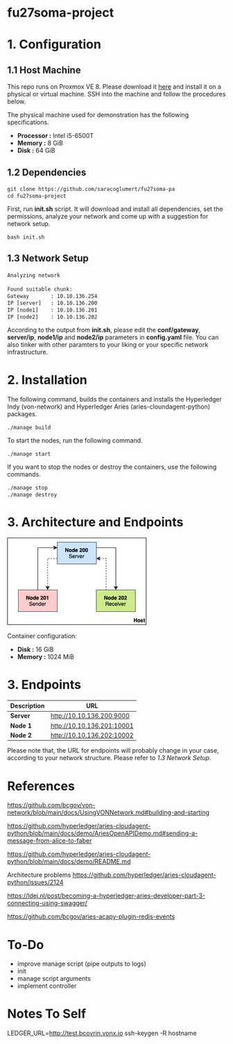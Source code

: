 # fu27soma-project

# 1. Configuration
## 1.1 Host Machine
This repo runs on Proxmox VE 8. Please download it [here](https://www.proxmox.com/en/proxmox-virtual-environment/overview) and install it on a physical or virtual machine. SSH into the machine and follow the procedures below.

The physical machine used for demonstration has the following specifications.
- **Processor :** Intel i5-6500T
- **Memory :** 8 GiB
- **Disk :** 64 GiB
## 1.2 Dependencies
```
git clone https://github.com/saracoglumert/fu27soma-pa
cd fu27soma-project
```

First, run **init.sh** script. It will download and install all dependencies, set the permissions, analyze your network and come up with a suggestion for network setup.
```
bash init.sh
```

## 1.3 Network Setup
```
Analyzing network

Found suitable chunk:
Gateway       : 10.10.136.254
IP [server]   : 10.10.136.200
IP [node1]    : 10.10.136.201
IP [node2]    : 10.10.136.202
```

According to the output from **init.sh**, please edit the **conf/gateway**, **server/ip**, **node1/ip** and **node2/ip** parameters in **config.yaml** file. You can also tinker with other paramters to your liking or your specific network infrastructure.

# 2. Installation
The following command, builds the containers and installs the Hyperledger Indy (von-network) and Hyperledger Aries (aries-cloundagent-python) packages.
```
./manage build
```
To start the nodes, run the following command.
```
./manage start
```
If you want to stop the nodes or destroy the containers, use the following commands.
```
./manage stop
./manage destroy
```
# 3. Architecture and Endpoints
![alt text](https://github.com/saracoglumert/fu27soma-pa/blob/main/thesis/img/arch.png)

Container configuration:
- **Disk :** 16 GiB
- **Memory :** 1024 MiB

# 3. Endpoints
| **Description**           | **URL**                         |
|---------------------------|---------------------------------|
| **Server**                | http://10.10.136.200:9000       |
| **Node 1**                | http://10.10.136.201:10001      |
| **Node 2**                | http://10.10.136.202:10002      |

Please note that, the URL for endpoints will probably change in your case, according to your network structure. Please refer to *1.3 Network Setup*.

# References

https://github.com/bcgov/von-network/blob/main/docs/UsingVONNetwork.md#building-and-starting

https://github.com/hyperledger/aries-cloudagent-python/blob/main/docs/demo/AriesOpenAPIDemo.md#sending-a-message-from-alice-to-faber

https://github.com/hyperledger/aries-cloudagent-python/blob/main/docs/demo/README.md

Architecture problems
https://github.com/hyperledger/aries-cloudagent-python/issues/2124

https://ldej.nl/post/becoming-a-hyperledger-aries-developer-part-3-connecting-using-swagger/

https://github.com/bcgov/aries-acapy-plugin-redis-events

# To-Do
- improve manage script (pipe outputs to logs)
- init
- manage script arguments
- implement controller

# Notes To Self
LEDGER_URL=http://test.bcovrin.vonx.io
ssh-keygen -R hostname